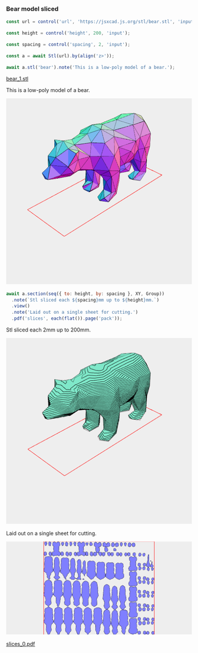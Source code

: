 ### Bear model sliced

```JavaScript
const url = control('url', 'https://jsxcad.js.org/stl/bear.stl', 'input');
```

```JavaScript
const height = control('height', 200, 'input');
```

```JavaScript
const spacing = control('spacing', 2, 'input');
```

```JavaScript
const a = await Stl(url).by(align('z>'));
```

```JavaScript
await a.stl('bear').note('This is a low-poly model of a bear.');
```

[bear_1.stl](bear.bear_1.stl)

This is a low-poly model of a bear.

![Image](bear.md.$2_bear.png)

```JavaScript
await a.section(seq({ to: height, by: spacing }, XY, Group))
  .note(`Stl sliced each ${spacing}mm up to ${height}mm.`)
  .view()
  .note('Laid out on a single sheet for cutting.')
  .pdf('slices', each(flat()).page('pack'));
```

Stl sliced each 2mm up to 200mm.

![Image](bear.md.$3.png)

Laid out on a single sheet for cutting.

![Image](bear.md.$3_slices_0.pdf.png)

[slices_0.pdf](bear.slices_0.pdf)
